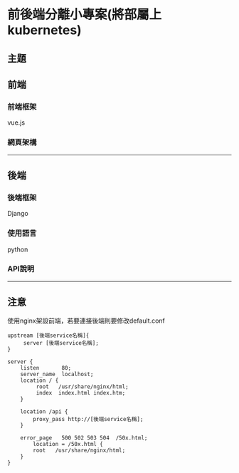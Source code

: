 # 前後端分離小專案(將部屬上kubernetes)
## 主題

## 前端
### 前端框架
vue.js
### 網頁架構

---
## 後端
### 後端框架
Django
### 使用語言
python
### API說明

---
## 注意
使用nginx架設前端，若要連接後端則要修改default.conf
```
upstream [後端service名稱]{
     server [後端service名稱];
}

server {
    listen       80;
    server_name  localhost;
    location / {
         root   /usr/share/nginx/html;
         index  index.html index.htm;
    }

    location /api {
        proxy_pass http://[後端service名稱];
    }

    error_page   500 502 503 504  /50x.html;
        location = /50x.html {
        root   /usr/share/nginx/html;
    }
}
```